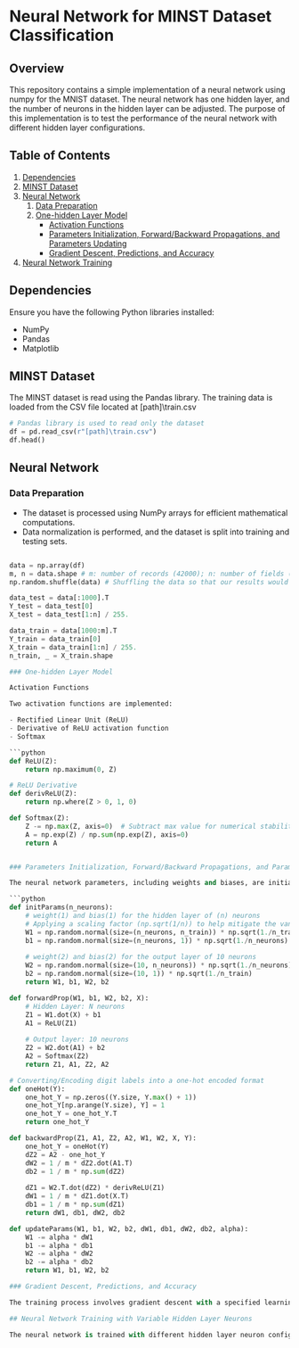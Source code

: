 # Neural Network for MINST Dataset Classification

## Overview

This repository contains a simple implementation of a neural network using numpy for the MNIST dataset. The neural network has one hidden layer, and the number of neurons in the hidden layer can be adjusted. The purpose of this implementation is to test the performance of the neural network with different hidden layer configurations.

## Table of Contents

1. [Dependencies](#dependencies)
2. [MINST Dataset](#minst-dataset)
3. [Neural Network](#neural-network)
    1. [Data Preparation](#data-preparation)
    2. [One-hidden Layer Model](#one-hidden-layer-model)
        - [Activation Functions](#activation-functions)
        - [Parameters Initialization, Forward/Backward Propagations, and Parameters Updating](#parameters-initiation-forwardbackward-propagations-and-parameters-updating)
        - [Gradient Descent, Predictions, and Accuracy](#gradient-descent-predictions-and-accuracy)
4. [Neural Network Training](#neural-network-training-with-variable-hidden-layer-neurons)

## Dependencies

Ensure you have the following Python libraries installed:

- NumPy
- Pandas
- Matplotlib

## MINST Dataset

The MINST dataset is read using the Pandas library. The training data is loaded from the CSV file located at [path]\train.csv

```python
# Pandas library is used to read only the dataset 
df = pd.read_csv(r"[path]\train.csv")
df.head()
```
## Neural Network
### Data Preparation
- The dataset is processed using NumPy arrays for efficient mathematical computations. 
- Data normalization is performed, and the dataset is split into training and testing sets.

```python

data = np.array(df)
m, n = data.shape # m: number of records (42000); n: number of fields (785)
np.random.shuffle(data) # Shuffling the data so that our results would not be biased by their arrangement

data_test = data[:1000].T
Y_test = data_test[0]
X_test = data_test[1:n] / 255.

data_train = data[1000:m].T 
Y_train = data_train[0]
X_train = data_train[1:n] / 255.
n_train, _ = X_train.shape

### One-hidden Layer Model

Activation Functions

Two activation functions are implemented:

- Rectified Linear Unit (ReLU)
- Derivative of ReLU activation function
- Softmax

```python
def ReLU(Z):
    return np.maximum(0, Z)

# ReLU Derivative
def derivReLU(Z):
    return np.where(Z > 0, 1, 0)

def Softmax(Z):
    Z -= np.max(Z, axis=0)  # Subtract max value for numerical stability
    A = np.exp(Z) / np.sum(np.exp(Z), axis=0)
    return A


### Parameters Initialization, Forward/Backward Propagations, and Parameters Updating

The neural network parameters, including weights and biases, are initialized, and forward/backward propagations are implemented. Gradient descent is used for parameter updates.

```python
def initParams(n_neurons):
    # weight(1) and bias(1) for the hidden layer of (n) neurons
    # Applying a scaling factor (np.sqrt(1/n)) to help mitigate the vanishing/exploding gradient problems
    W1 = np.random.normal(size=(n_neurons, n_train)) * np.sqrt(1./n_train)
    b1 = np.random.normal(size=(n_neurons, 1)) * np.sqrt(1./n_neurons)
    
    # weight(2) and bias(2) for the output layer of 10 neurons
    W2 = np.random.normal(size=(10, n_neurons)) * np.sqrt(1./n_neurons)
    b2 = np.random.normal(size=(10, 1)) * np.sqrt(1./n_train)
    return W1, b1, W2, b2

def forwardProp(W1, b1, W2, b2, X):
    # Hidden Layer: N neurons
    Z1 = W1.dot(X) + b1
    A1 = ReLU(Z1)
    
    # Output layer: 10 neurons
    Z2 = W2.dot(A1) + b2
    A2 = Softmax(Z2)
    return Z1, A1, Z2, A2

# Converting/Encoding digit labels into a one-hot encoded format
def oneHot(Y):
    one_hot_Y = np.zeros((Y.size, Y.max() + 1))
    one_hot_Y[np.arange(Y.size), Y] = 1
    one_hot_Y = one_hot_Y.T
    return one_hot_Y

def backwardProp(Z1, A1, Z2, A2, W1, W2, X, Y):
    one_hot_Y = oneHot(Y)
    dZ2 = A2 - one_hot_Y
    dW2 = 1 / m * dZ2.dot(A1.T)
    db2 = 1 / m * np.sum(dZ2)
    
    dZ1 = W2.T.dot(dZ2) * derivReLU(Z1)
    dW1 = 1 / m * dZ1.dot(X.T)
    db1 = 1 / m * np.sum(dZ1)
    return dW1, db1, dW2, db2

def updateParams(W1, b1, W2, b2, dW1, db1, dW2, db2, alpha):
    W1 -= alpha * dW1
    b1 -= alpha * db1    
    W2 -= alpha * dW2  
    b2 -= alpha * db2
    return W1, b1, W2, b2

### Gradient Descent, Predictions, and Accuracy

The training process involves gradient descent with a specified learning rate, and accuracy is calculated at regular intervals.

## Neural Network Training with Variable Hidden Layer Neurons

The neural network is trained with different hidden layer neuron configurations (8, 10, 16, 32, 64) for a specified number of iterations (400) and learning rate (0.10).
